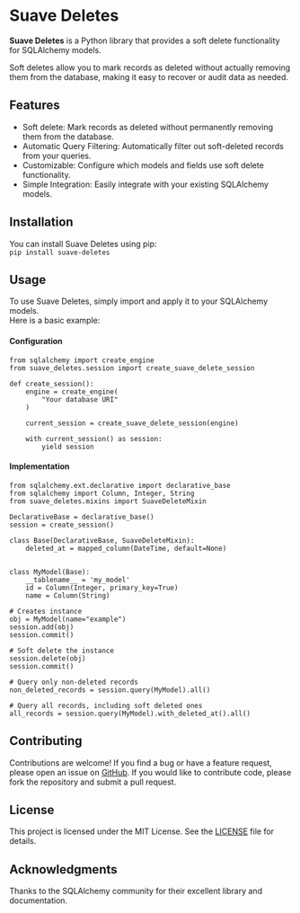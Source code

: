 # Suave Deletes 

**Suave Deletes** is a Python library that provides a soft delete functionality for SQLAlchemy models.  

Soft deletes allow you to mark records as deleted without actually removing them from the database, making it easy to recover or audit data as needed.  

## Features

- Soft delete: Mark records as deleted without permanently removing them from the database.
- Automatic Query Filtering: Automatically filter out soft-deleted records from your queries.
- Customizable: Configure which models and fields use soft delete functionality.
- Simple Integration: Easily integrate with your existing SQLAlchemy models.

## Installation
You can install Suave Deletes using pip:  
``
pip install suave-deletes
``

## Usage
To use Suave Deletes, simply import and apply it to your SQLAlchemy models.  
Here is a basic example:

#### Configuration

```angular2html
from sqlalchemy import create_engine
from suave_deletes.session import create_suave_delete_session

def create_session():
    engine = create_engine(
        "Your database URI"
    )

    current_session = create_suave_delete_session(engine)

    with current_session() as session:
        yield session

```
#### Implementation
```angular2html
from sqlalchemy.ext.declarative import declarative_base
from sqlalchemy import Column, Integer, String
from suave_deletes.mixins import SuaveDeleteMixin

DeclarativeBase = declarative_base()
session = create_session()

class Base(DeclarativeBase, SuaveDeleteMixin):
    deleted_at = mapped_column(DateTime, default=None)


class MyModel(Base):
    __tablename__ = 'my_model'
    id = Column(Integer, primary_key=True)
    name = Column(String)

# Creates instance 
obj = MyModel(name="example")
session.add(obj)
session.commit()

# Soft delete the instance
session.delete(obj)
session.commit()

# Query only non-deleted records
non_deleted_records = session.query(MyModel).all()

# Query all records, including soft deleted ones 
all_records = session.query(MyModel).with_deleted_at().all()
```

## Contributing
Contributions are welcome! If you find a bug or have a feature request, please open an issue on [GitHub](https://github.com/stefanFramework/suave_deletes). If you would like to contribute code, please fork the repository and submit a pull request.

## License
This project is licensed under the MIT License. See the [LICENSE](./LICENSE) file for details.

## Acknowledgments
Thanks to the SQLAlchemy community for their excellent library and documentation.


